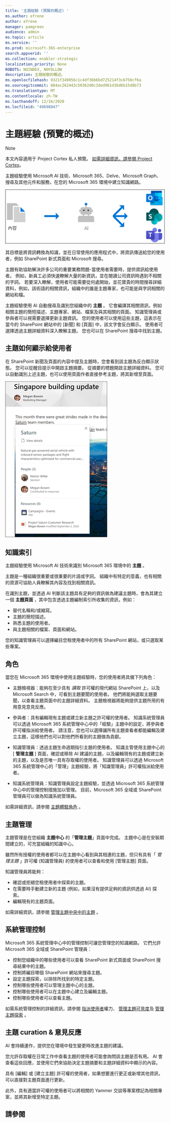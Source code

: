 ```yaml
---
title: '主題經驗 (預覽的概述) '
ms.author: efrene
author: efrene
manager: pamgreen
audience: admin
ms.topic: article
ms.service: ''
ms.prod: microsoft-365-enterprise
search.appverid: ''
ms.collection: enabler-strategic
localization_priority: None
ROBOTS: NOINDEX, NOFOLLOW
description: 主題經驗的概述。
ms.openlocfilehash: 9321f349056c1c4df36b6bd725214f3c6758cf6a
ms.sourcegitcommit: 884ac262443c50362d0c3ded961d36d6b15d8b73
ms.translationtype: MT
ms.contentlocale: zh-TW
ms.lasthandoff: 12/16/2020
ms.locfileid: "49698847"
---
```

# <a name="topic-experiences-overview-preview"></a>主題經驗 (預覽的概述) 

> [!Note] 
> 本文內容適用于 Project Cortex 私人預覽。 [如需詳細資訊，請參閱 Project Cortex](https://aka.ms/projectcortex)。

主題經驗使用 Microsoft AI 技術、Microsoft 365、Delve、Microsoft Graph、搜尋及其他元件和服務，在您的 Microsoft 365 環境中建立知識網路。 

   ![知識管理流程](../media/knowledge-management/knowledge-management-flowchart.png) </br> 

其目標是將資訊轉換為知識，並在日常使用的應用程式中，將資訊傳送給您的使用者，例如 SharePoint 新式頁面和 Microsoft 搜尋。

主題有助協助解決許多公司的重要業務問題-當使用者需要時，提供資訊給使用者。 例如，新員工必須快速瞭解大量的新資訊，並在閱讀公司資訊時遇到不相關的字詞。 若要深入瞭解，使用者可能需要從何處開始，並花寶貴的時間搜尋詳細資料，例如，該術語的相關資訊，組織中的誰是主題專家，也可能是與字詞相關的網站和檔。

主題經驗使用 AI 自動搜尋及識別您組織中的 **主題** 。 它會編譯其相關資訊，例如相關主題的簡短描述、主題專家、網站、檔案及與其相關的頁面。 知識管理員或參與者可以視需要選擇更新主題資訊。 您的使用者可以使用這些主題，這表示在當今的 SharePoint 網站中的 [新聞] 和 [頁面] 中，該文字會反白顯示。 使用者可選擇透過主題詳細資料深入瞭解主題。 您也可以在 SharePoint 搜尋中找到主題。


## <a name="how-topics-are-displayed-to-users"></a>主題如何顯示給使用者

在 SharePoint 新聞及頁面的內容中提及主題時，您會看到該主題為反白顯示狀態。 您可以從醒目提示中開啟主題摘要。 從摘要的標題開啟主題詳細資料。 您可以自動識別上述主題，也可以使用頁面作者直接參考主題，將其新增至頁面。 

   ![主題要聞](../media/knowledge-management/saturn.png) </br> 


## <a name="knowledge-indexing"></a>知識索引

主題經驗使用 Microsoft AI 技術來識別 Microsoft 365 環境中的 **主題** 。

主題是一種組織很重要或很重要的片語或字詞。 組織中有特定的意義，也有相關的資源可協助人員瞭解其內容及找到相關資訊。

在識別主題，並透過 AI 判斷該主題具有足夠的資訊做為建議主題時，會為其建立一個 **主題頁面** ，其中包含透過主題編制索引所收集的資訊，例如：

- 替代名稱和/或縮寫。
- 主題的簡短描述。
- 熟悉主題的使用者。
- 與主題相關的檔案、頁面和網站。

您的知識管理員可以選擇編目您租使用者中的所有 SharePoint 網站，或只選取某些專案。

## <a name="roles"></a>角色

當您在 Microsoft 365 環境中使用主題經驗時，您的使用者將具備下列角色：

- 主題檢視器：能夠在至少具有 *讀取* 許可權的現代網站 SharePoint 上，以及 Microsoft Search 中，可看到主題要聞的使用者。 他們將能夠選取主題要聞，以查看主題頁面中的主題詳細資料。 主題檢視器將能夠提供主題所用的有用意見意見反應。

- 參與者：具有編輯現有主題或建立新主題之許可權的使用者。 知識系統管理員可以透過 Microsoft 365 系統管理中心中的「經驗」主題中的設定，將參與者許可權指派給使用者。 請注意，您也可以選擇讓所有主題查看者都能編輯及建立主題，這樣他們也可以對他們所看到的主題做為貢獻。

- 知識管理員：透過主題生命週期指引主題的使用者。 知識主管使用主題中心的 [ **管理主題** ] 頁面，確認或移除 AI 建議的主題，以及編輯現有的主題或建立新的主題，以及是否唯一具有存取權的使用者。 知識管理員可以透過 Microsoft 365 系統管理中心的「管理」主題經驗，將「知識管理員」許可權指派給使用者。 

- 知識系統管理員：知識管理員設定主題經驗，並透過 Microsoft 365 系統管理中心中的管理控制措施加以管理。 目前，Microsoft 365 全域或 SharePoint 管理員可以做為知識系統管理員。

如需詳細資訊，請參閱 [主題體驗角色](topic-experiences-roles.md) 。

## <a name="topic-management"></a>主題管理

主題管理是在您組織 **主題中心** 的「**管理主題**」頁面中完成。 主題中心是在安裝期間建立的，可充當組織的知識中心。 

雖然所有授權的使用者都可以在主題中心看到與其相連的主題，但只有具有「 *管理主題* 」許可權 (知識管理員) 的使用者可以查看和使用 [管理主題] 頁面。

知識管理員將能夠：

- 確認或拒絕您租使用者中探索的主題。
- 在需要時手動建立新的主題 (例如，如果沒有提供足夠的資訊供透過 AI) 探索。
- 編輯現有的主題頁面。</br>

如需詳細資訊，請參閱 [管理主題中央中的主題](manage-topics.md) 。  


## <a name="admin-controls"></a>系統管理控制

Microsoft 365 系統管理中心中的管理控制可讓您管理您的知識網路。 它們允許 Microsoft 365 全域或 SharePoint 管理員：

- 控制您組織中的哪些使用者可以查看 SharePoint 新式頁面或 SharePoint 搜尋結果中的主題。
- 控制將編目哪個 SharePoint 網站來搜尋主題。
- 設定主題探索，以排除所找到的特定主題。
- 控制哪些使用者可以管理主題中心的主題。
- 控制哪些使用者可以在主題中心建立及編輯主題。
- 控制哪些使用者可以查看主題。

如需系統管理控制的詳細資訊，請參閱 [指派使用者](https://docs.microsoft.com/microsoft-365/knowledge/plan-topic-experiences#user-permissions)權力、 [管理主題可見度](https://docs.microsoft.com/microsoft-365/knowledge/topic-experiences-knowledge-rules)及 [管理主題探索](https://docs.microsoft.com/microsoft-365/knowledge/topic-experiences-discovery) 。

## <a name="topic-curation--feedback"></a>主題 curation & 意見反應

AI 會持續運作，提供您在環境中發生變更時改進主題的建議。 

您允許存取權在日常工作中查看主題的使用者可能會詢問該主題是否有用。 AI 會查看這些回應，並使用它們來協助決定主題摘要和主題詳細資料中顯示的內容。

具有 [編輯] 或 [建立主題] 許可權的使用者，如果想要進行更正或新增其他資訊，可以直接對主題頁面進行更新。 

此外，具有適當許可權的使用者可以將相關的 Yammer 交談等專案標記為相關專案，並將其新增至特定主題。 


## <a name="see-also"></a>請參閱

